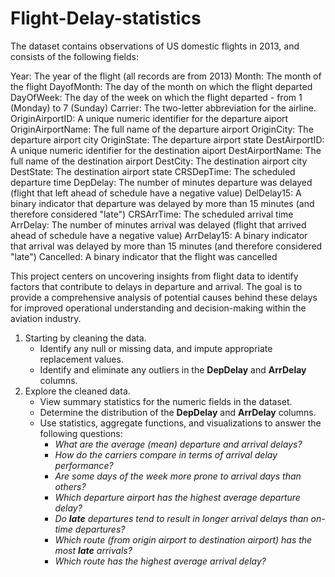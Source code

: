 # Flight-Delay-statistics
The dataset contains observations of US domestic flights in 2013, and consists of the following fields:

Year: The year of the flight (all records are from 2013)
Month: The month of the flight
DayofMonth: The day of the month on which the flight departed
DayOfWeek: The day of the week on which the flight departed - from 1 (Monday) to 7 (Sunday)
Carrier: The two-letter abbreviation for the airline.
OriginAirportID: A unique numeric identifier for the departure aiport
OriginAirportName: The full name of the departure airport
OriginCity: The departure airport city
OriginState: The departure airport state
DestAirportID: A unique numeric identifier for the destination aiport
DestAirportName: The full name of the destination airport
DestCity: The destination airport city
DestState: The destination airport state
CRSDepTime: The scheduled departure time
DepDelay: The number of minutes departure was delayed (flight that left ahead of schedule have a negative value)
DelDelay15: A binary indicator that departure was delayed by more than 15 minutes (and therefore considered "late")
CRSArrTime: The scheduled arrival time
ArrDelay: The number of minutes arrival was delayed (flight that arrived ahead of schedule have a negative value)
ArrDelay15: A binary indicator that arrival was delayed by more than 15 minutes (and therefore considered "late")
Cancelled: A binary indicator that the flight was cancelled

This project centers on uncovering insights from flight data to identify factors that contribute to delays in departure and arrival. The goal is to provide a comprehensive analysis of potential causes behind these delays for improved operational understanding and decision-making within the aviation industry.

1. Starting by cleaning the data.
    - Identify any null or missing data, and impute appropriate replacement values.
    - Identify and eliminate any outliers in the **DepDelay** and **ArrDelay** columns.
2. Explore the cleaned data.
    - View summary statistics for the numeric fields in the dataset.
    - Determine the distribution of the **DepDelay** and **ArrDelay** columns.
    - Use statistics, aggregate functions, and visualizations to answer the following questions:
        - *What are the average (mean) departure and arrival delays?*
        - *How do the carriers compare in terms of arrival delay performance?*
        - *Are some days of the week more prone to arrival days than others?*
        - *Which departure airport has the highest average departure delay?*
        - *Do **late** departures tend to result in longer arrival delays than on-time departures?*
        - *Which route (from origin airport to destination airport) has the most **late** arrivals?*
        - *Which route has the highest average arrival delay?*
